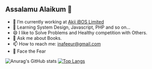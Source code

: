 ## Assalamu Alaikum 👋

- 🔭 I’m currently working at [Akij iBOS Limited](https://aeroapps.io)
- 🌱 Learning System Design, Javascript, PHP and so on...
- 😄 I like to Solve Problems and Healthy competition with Others. 
- 💬 Ask me about Books.
- 📫 How to reach me: inafeeur@gmail.com
- 💪 Face the Fear

![Anurag's GitHub stats](https://github-readme-stats.vercel.app/api?username=nafeeur10&theme=blue-green&show_icons=true)
[![Top Langs](https://github-readme-stats.vercel.app/api/top-langs/?username=nafeeur10)](https://github.com/anuraghazra/github-readme-stats)


<!--
**nafeeur10/nafeeur10** is a ✨ _special_ ✨ repository because its `README.md` (this file) appears on your GitHub profile.

Here are some ideas to get you started:

- 🔭 I’m currently working on ...
- 🌱 I’m currently learning ...
- 👯 I’m looking to collaborate on ...
- 🤔 I’m looking for help with ...
- 💬 Ask me about ...
- 📫 How to reach me: ...
- 😄 Pronouns: ...
- ⚡ Fun fact: ...
-->
